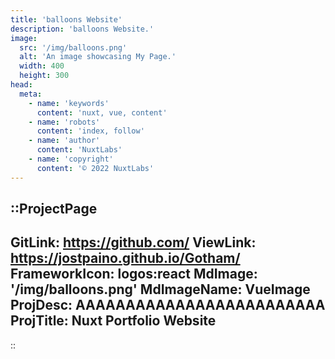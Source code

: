 ```yaml
---
title: 'balloons Website'
description: 'balloons Website.'
image:
  src: '/img/balloons.png'
  alt: 'An image showcasing My Page.'
  width: 400
  height: 300
head:
  meta:
    - name: 'keywords'
      content: 'nuxt, vue, content'
    - name: 'robots'
      content: 'index, follow'
    - name: 'author'
      content: 'NuxtLabs'
    - name: 'copyright'
      content: '© 2022 NuxtLabs'
---
```


::ProjectPage
---
GitLink: https://github.com/
ViewLink: https://jostpaino.github.io/Gotham/
FrameworkIcon:  logos:react
MdImage: '/img/balloons.png'
MdImageName: VueImage
ProjDesc: AAAAAAAAAAAAAAAAAAAAAAAAA
ProjTitle: Nuxt Portfolio Website
---

::
